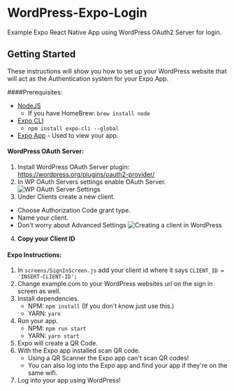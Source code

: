 # WordPress-Expo-Login
Example Expo React Native App using WordPress OAuth2 Server for login.

## Getting Started
These instructions will show you how to set up your WordPress website that will act as the Authentication system for your Expo App.

####Prerequisites:
- [NodeJS](https://nodejs.org/en/)
  - If you have HomeBrew: `brew install node`
- [Expo CLI](https://expo.io/learn)
  - `npm install expo-cli --global`
- [Expo App](https://expo.io/tools) - Used to view your app.

#### WordPress OAuth Server:
1. Install WordPress OAuth Server plugin: https://wordpress.org/plugins/oauth2-provider/
2. In WP OAuth Servers settings enable OAuth Server.
![WP OAuth Server Settings](https://i.imgur.com/cMWCvS8.png)
3. Under Clients create a new client.
  - Choose Authorization Code grant type.
  - Name your client.
  - Don't worry about Advanced Settings
![Creating a client in WordPress](https://i.imgur.com/dIppIfv.png)
4. **Copy your Client ID**

#### Expo Instructions:
1. In `screens/SignInScreen.js` add your client id where it says `CLIENT_ID = 'INSERT-CLIENT-ID';`
2. Change example.com to your WordPress websites url on the sign in screen as well.
3. Install dependencies.
    - NPM: `npm install` (If you don't know just use this.)
    - YARN: `yarn`
4. Run your app.
    - NPM: `npm run start`
    - YARN: `yarn start`
5. Expo will create a QR Code.
6. With the Expo app installed scan QR code.
    - Using a QR Scanner the Expo app can't scan QR codes!
    - You can also log into the Expo app and find your app if they're on the same wifi.
7. Log into your app using WordPress!
